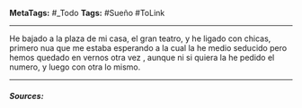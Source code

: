 **MetaTags:** #_Todo
**Tags:** #Sueño #ToLink 
- - -

He bajado a la plaza de mi casa, el gran teatro, y he ligado con chicas,
primero nua que me estaba esperando a la cual la he medio seducido pero hemos quedado en vernos otra vez , aunque ni si quiera la he pedido el numero,
y luego con otra lo mismo.

- - - 
#### ***Sources:***